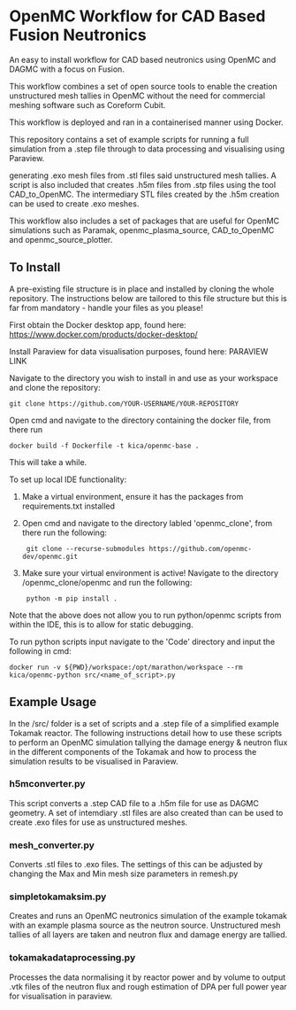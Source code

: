 # OpenMC Workflow for CAD Based Fusion Neutronics
An easy to install workflow for CAD based neutronics using OpenMC and DAGMC with a focus on Fusion. 

This workflow combines a set of open source tools to enable the creation unstructured mesh tallies in OpenMC without the need for commercial meshing software such as Coreform Cubit.

This workflow is deployed and ran in a containerised manner using Docker.

This repository contains a set of example scripts for running a full simulation from a .step file through to data processing and visualising using Paraview.

 generating .exo mesh files from .stl files said unstructured mesh tallies. A script is also included that creates .h5m files from .stp files using the tool CAD_to_OpenMC. The intermediary STL files created by the .h5m creation can be used to create .exo meshes.

 This workflow also includes a set of packages that are useful for OpenMC simulations such as Paramak, openmc_plasma_source, CAD_to_OpenMC and openmc_source_plotter.

## To Install

A pre-existing file structure is in place and installed by cloning the whole repository. The instructions below are tailored to this file structure but this is far from mandatory - handle your files as you please!

First obtain the Docker desktop app, found here:
https://www.docker.com/products/docker-desktop/

Install Paraview for data visualisation purposes, found here:
PARAVIEW LINK

Navigate to the directory you wish to install in and use as your workspace and clone the repository:

    git clone https://github.com/YOUR-USERNAME/YOUR-REPOSITORY

Open cmd and navigate to the directory containing the docker file, from there run

    docker build -f Dockerfile -t kica/openmc-base .
This will take a while.

To set up local IDE functionality:
1. Make a virtual environment, ensure it has the packages from requirements.txt installed
2. Open cmd and navigate to the directory labled 'openmc_clone', from there run the following:
   
        git clone --recurse-submodules https://github.com/openmc-dev/openmc.git
3. Make sure your virtual environment is active!
    Navigate to the directory /openmc_clone/openmc and run the following:

        python -m pip install .

Note that the above does not allow you to run python/openmc scripts from within the IDE, this is to allow for static debugging.

To run python scripts input navigate to the 'Code' directory and input the following in cmd:

    docker run -v ${PWD}/workspace:/opt/marathon/workspace --rm kica/openmc-python src/<name_of_script>.py

## Example Usage

In the /src/ folder is a set of scripts and a .step file of a simplified example Tokamak reactor. The following instructions detail how to use these scripts to perform an OpenMC simulation tallying the damage energy & neutron flux in the different components of the Tokamak and how to process the simulation results to be visualised in Paraview.

### h5mconverter.py
This script converts a .step CAD file to a .h5m file for use as DAGMC geometry. A set of intemdiary .stl files are also created than can be used to create .exo files for use as unstructured meshes.

### mesh_converter.py
Converts .stl files to .exo files. The settings of this can be adjusted by changing the Max and Min mesh size parameters in remesh.py

### simpletokamaksim.py
Creates and runs an OpenMC neutronics simulation of the example tokamak with an example plasma source as the neutron source. Unstructured mesh tallies of all layers are taken and neutron flux and damage energy are tallied.

### tokamakadataprocessing.py
Processes the data normalising it by reactor power and by volume to output .vtk files of the neutron flux and rough estimation of DPA per full power year for visualisation in paraview.


